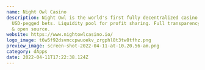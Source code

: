 ```yaml
---
name: Night Owl Casino
description: Night Owl is the world's first fully decentralized casino.
  USD-pegged bets. Liquidity pool for profit sharing. Full transparency on odds
  & open source.
website: https://www.nightowlcasino.io/
logo_image: t6w5f92dsvmccpwuoekv_zrgphl8t3tw8tfhz.png
preview_image: screen-shot-2022-04-11-at-10.20.56-am.png
category: dApps
date: 2022-04-11T17:22:38.124Z
---
```


